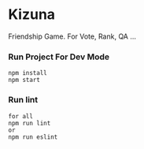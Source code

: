 # Kizuna
Friendship Game.  For Vote, Rank,  QA ...


### Run Project For Dev Mode

```
npm install
npm start
```

### Run lint

```
for all
npm run lint
or
npm run eslint
```
